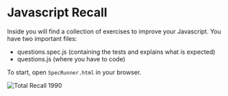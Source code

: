 # Javascript Recall

Inside you will find a collection of exercises to improve your Javascript.
You have two important files:
 * questions.spec.js (containing the tests and explains what is expected)
 * questions.js (where you have to code)

To start, open `SpecRunner.html` in your browser.

![Total Recall 1990](total-recall.jpg)
